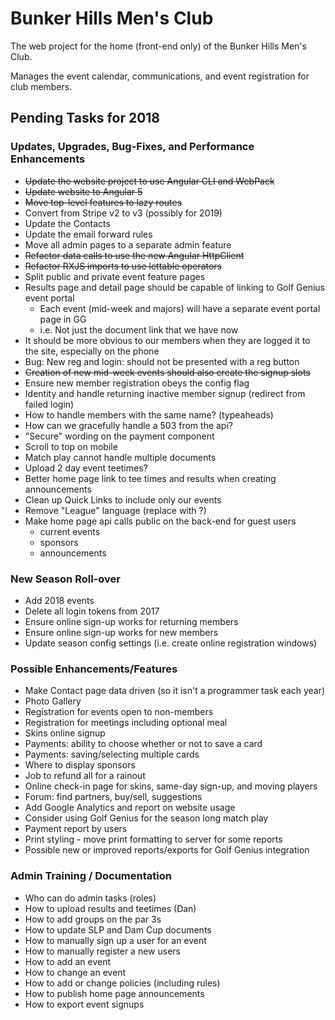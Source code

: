 # Bunker Hills Men's Club

The web project for the home (front-end only) of the Bunker Hills Men's Club.

Manages the event calendar, communications, and event registration for club members.

## Pending Tasks for 2018
    
### Updates, Upgrades, Bug-Fixes, and Performance Enhancements
* ~~Update the website project to use Angular CLI and WebPack~~
* ~~Update website to Angular 5~~
* ~~Move top-level features to lazy routes~~
* Convert from Stripe v2 to v3 (possibly for 2019)
* Update the Contacts
* Update the email forward rules
* Move all admin pages to a separate admin feature
* ~~Refactor data calls to use the new Angular HttpClient~~
* ~~Refactor RXJS imports to use lettable operators~~
* Split public and private event feature pages
* Results page and detail page should be capable of linking to Golf Genius event portal
  * Each event (mid-week and majors) will have a separate event portal page in GG
  * i.e. Not just the document link that we have now
* It should be more obvious to our members when they are logged it to the site, especially on the phone
* Bug: New reg and login: should not be presented with a reg button
* ~~Creation of new mid-week events should also create the signup slots~~
* Ensure new member registration obeys the config flag
* Identity and handle returning inactive member signup (redirect from failed login)
* How to handle members with the same name? (typeaheads)
* How can we gracefully handle a 503 from the api?
* "Secure" wording on the payment component
* Scroll to top on mobile
* Match play cannot handle multiple documents
* Upload 2 day event teetimes?
* Better home page link to tee times and results when creating announcements
* Clean up Quick Links to include only our events
* Remove "League" language (replace with ?)
* Make home page api calls public on the back-end for guest users
    * current events
    * sponsors
    * announcements

### New Season Roll-over
* Add 2018 events
* Delete all login tokens from 2017
* Ensure online sign-up works for returning members
* Ensure online sign-up works for new members
* Update season config settings (i.e. create online registration windows)

### Possible Enhancements/Features
* Make Contact page data driven (so it isn't a programmer task each year)
* Photo Gallery
* Registration for events open to non-members
* Registration for meetings including optional meal
* Skins online signup
* Payments: ability to choose whether or not to save a card
* Payments: saving/selecting multiple cards
* Where to display sponsors
* Job to refund all for a rainout
* Online check-in page for skins, same-day sign-up, and moving players
* Forum: find partners, buy/sell, suggestions
* Add Google Analytics and report on website usage
* Consider using Golf Genius for the season long match play
* Payment report by users
* Print styling - move print formatting to server for some reports
* Possible new or improved reports/exports for Golf Genius integration

### Admin Training / Documentation
* Who can do admin tasks (roles)
* How to upload results and teetimes (Dan)
* How to add groups on the par 3s
* How to update SLP and Dam Cup documents
* How to manually sign up a user for an event
* How to manually register a new users
* How to add an event
* How to change an event
* How to add or change policies (including rules)
* How to publish home page announcements
* How to export event signups
